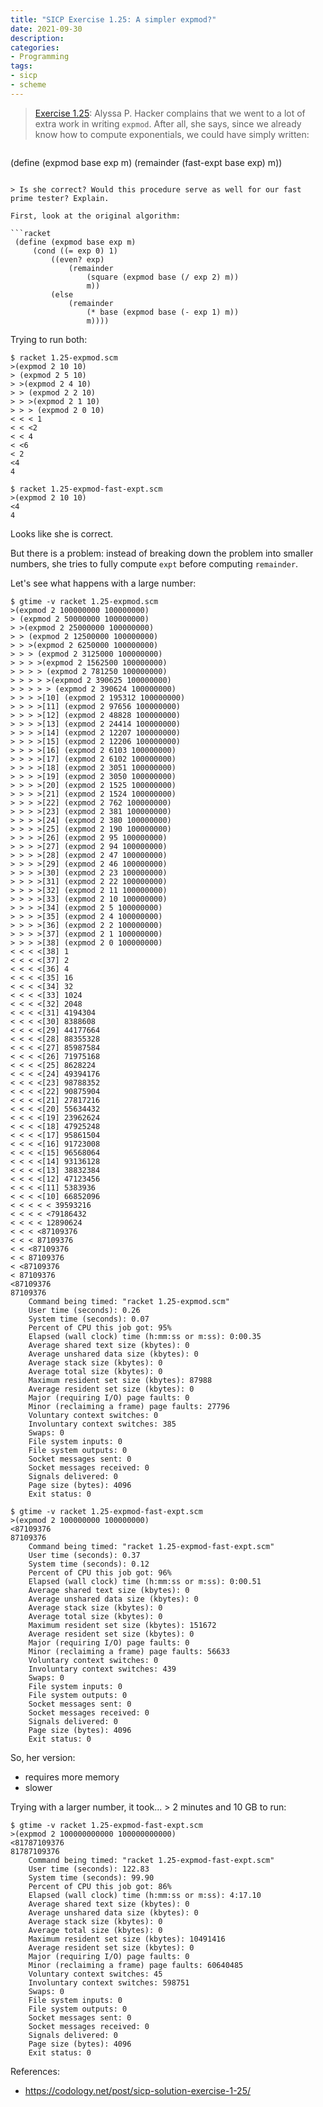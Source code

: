 ```yaml
---
title: "SICP Exercise 1.25: A simpler expmod?"
date: 2021-09-30
description:
categories:
- Programming
tags:
- sicp
- scheme
---
```

> [Exercise 1.25](https://mitpress.mit.edu/sites/default/files/sicp/full-text/book/book-Z-H-11.html#%_sec_1.2.6): Alyssa P. Hacker complains that we went to a lot of extra work in writing `expmod`.
> After all, she says, since we already know how to compute exponentials, we could have simply written:

> ```racket
(define (expmod base exp m)
    (remainder (fast-expt base exp) m))
```

> Is she correct? Would this procedure serve as well for our fast prime tester? Explain.

First, look at the original algorithm:

```racket
 (define (expmod base exp m)
     (cond ((= exp 0) 1)
         ((even? exp)
             (remainder
                 (square (expmod base (/ exp 2) m))
                 m))
         (else
             (remainder
                 (* base (expmod base (- exp 1) m))
                 m))))
```

Trying to run both:

```shell
$ racket 1.25-expmod.scm
>(expmod 2 10 10)
> (expmod 2 5 10)
> >(expmod 2 4 10)
> > (expmod 2 2 10)
> > >(expmod 2 1 10)
> > > (expmod 2 0 10)
< < < 1
< < <2
< < 4
< <6
< 2
<4
4
```

```shell
$ racket 1.25-expmod-fast-expt.scm
>(expmod 2 10 10)
<4
4
```

Looks like she is correct.

But there is a problem: instead of breaking down the problem into smaller numbers, she tries to fully compute `expt` before computing `remainder`.

Let's see what happens with a large number:

```shell
$ gtime -v racket 1.25-expmod.scm
>(expmod 2 100000000 100000000)
> (expmod 2 50000000 100000000)
> >(expmod 2 25000000 100000000)
> > (expmod 2 12500000 100000000)
> > >(expmod 2 6250000 100000000)
> > > (expmod 2 3125000 100000000)
> > > >(expmod 2 1562500 100000000)
> > > > (expmod 2 781250 100000000)
> > > > >(expmod 2 390625 100000000)
> > > > > (expmod 2 390624 100000000)
> > > >[10] (expmod 2 195312 100000000)
> > > >[11] (expmod 2 97656 100000000)
> > > >[12] (expmod 2 48828 100000000)
> > > >[13] (expmod 2 24414 100000000)
> > > >[14] (expmod 2 12207 100000000)
> > > >[15] (expmod 2 12206 100000000)
> > > >[16] (expmod 2 6103 100000000)
> > > >[17] (expmod 2 6102 100000000)
> > > >[18] (expmod 2 3051 100000000)
> > > >[19] (expmod 2 3050 100000000)
> > > >[20] (expmod 2 1525 100000000)
> > > >[21] (expmod 2 1524 100000000)
> > > >[22] (expmod 2 762 100000000)
> > > >[23] (expmod 2 381 100000000)
> > > >[24] (expmod 2 380 100000000)
> > > >[25] (expmod 2 190 100000000)
> > > >[26] (expmod 2 95 100000000)
> > > >[27] (expmod 2 94 100000000)
> > > >[28] (expmod 2 47 100000000)
> > > >[29] (expmod 2 46 100000000)
> > > >[30] (expmod 2 23 100000000)
> > > >[31] (expmod 2 22 100000000)
> > > >[32] (expmod 2 11 100000000)
> > > >[33] (expmod 2 10 100000000)
> > > >[34] (expmod 2 5 100000000)
> > > >[35] (expmod 2 4 100000000)
> > > >[36] (expmod 2 2 100000000)
> > > >[37] (expmod 2 1 100000000)
> > > >[38] (expmod 2 0 100000000)
< < < <[38] 1
< < < <[37] 2
< < < <[36] 4
< < < <[35] 16
< < < <[34] 32
< < < <[33] 1024
< < < <[32] 2048
< < < <[31] 4194304
< < < <[30] 8388608
< < < <[29] 44177664
< < < <[28] 88355328
< < < <[27] 85987584
< < < <[26] 71975168
< < < <[25] 8628224
< < < <[24] 49394176
< < < <[23] 98788352
< < < <[22] 90875904
< < < <[21] 27817216
< < < <[20] 55634432
< < < <[19] 23962624
< < < <[18] 47925248
< < < <[17] 95861504
< < < <[16] 91723008
< < < <[15] 96568064
< < < <[14] 93136128
< < < <[13] 38832384
< < < <[12] 47123456
< < < <[11] 5383936
< < < <[10] 66852096
< < < < < 39593216
< < < < <79186432
< < < < 12890624
< < < <87109376
< < < 87109376
< < <87109376
< < 87109376
< <87109376
< 87109376
<87109376
87109376
	Command being timed: "racket 1.25-expmod.scm"
	User time (seconds): 0.26
	System time (seconds): 0.07
	Percent of CPU this job got: 95%
	Elapsed (wall clock) time (h:mm:ss or m:ss): 0:00.35
	Average shared text size (kbytes): 0
	Average unshared data size (kbytes): 0
	Average stack size (kbytes): 0
	Average total size (kbytes): 0
	Maximum resident set size (kbytes): 87988
	Average resident set size (kbytes): 0
	Major (requiring I/O) page faults: 0
	Minor (reclaiming a frame) page faults: 27796
	Voluntary context switches: 0
	Involuntary context switches: 385
	Swaps: 0
	File system inputs: 0
	File system outputs: 0
	Socket messages sent: 0
	Socket messages received: 0
	Signals delivered: 0
	Page size (bytes): 4096
	Exit status: 0
```

```shell
$ gtime -v racket 1.25-expmod-fast-expt.scm
>(expmod 2 100000000 100000000)
<87109376
87109376
	Command being timed: "racket 1.25-expmod-fast-expt.scm"
	User time (seconds): 0.37
	System time (seconds): 0.12
	Percent of CPU this job got: 96%
	Elapsed (wall clock) time (h:mm:ss or m:ss): 0:00.51
	Average shared text size (kbytes): 0
	Average unshared data size (kbytes): 0
	Average stack size (kbytes): 0
	Average total size (kbytes): 0
	Maximum resident set size (kbytes): 151672
	Average resident set size (kbytes): 0
	Major (requiring I/O) page faults: 0
	Minor (reclaiming a frame) page faults: 56633
	Voluntary context switches: 0
	Involuntary context switches: 439
	Swaps: 0
	File system inputs: 0
	File system outputs: 0
	Socket messages sent: 0
	Socket messages received: 0
	Signals delivered: 0
	Page size (bytes): 4096
	Exit status: 0
```

So, her version:

- requires more memory
- slower

Trying with a larger number, it took... > 2 minutes and 10 GB to run:

```shell
$ gtime -v racket 1.25-expmod-fast-expt.scm
>(expmod 2 100000000000 100000000000)
<81787109376
81787109376
	Command being timed: "racket 1.25-expmod-fast-expt.scm"
	User time (seconds): 122.83
	System time (seconds): 99.90
	Percent of CPU this job got: 86%
	Elapsed (wall clock) time (h:mm:ss or m:ss): 4:17.10
	Average shared text size (kbytes): 0
	Average unshared data size (kbytes): 0
	Average stack size (kbytes): 0
	Average total size (kbytes): 0
	Maximum resident set size (kbytes): 10491416
	Average resident set size (kbytes): 0
	Major (requiring I/O) page faults: 0
	Minor (reclaiming a frame) page faults: 60640485
	Voluntary context switches: 45
	Involuntary context switches: 598751
	Swaps: 0
	File system inputs: 0
	File system outputs: 0
	Socket messages sent: 0
	Socket messages received: 0
	Signals delivered: 0
	Page size (bytes): 4096
	Exit status: 0
```

References:

- https://codology.net/post/sicp-solution-exercise-1-25/